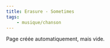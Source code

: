 ```yaml
---
title: Erasure - Sometimes
tags:
    - musique/chanson
---
```


Page créée automatiquement, mais vide.
